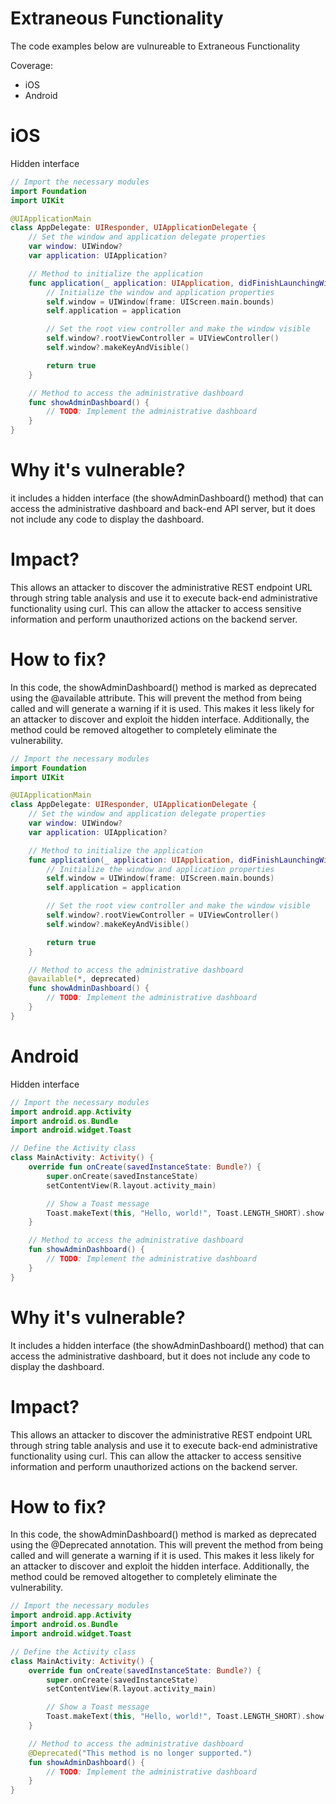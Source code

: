 # Extraneous Functionality

The code examples below are vulnureable to Extraneous Functionality

Coverage:

- iOS
- Android

# iOS

Hidden interface

```swift
// Import the necessary modules
import Foundation
import UIKit

@UIApplicationMain
class AppDelegate: UIResponder, UIApplicationDelegate {
    // Set the window and application delegate properties
    var window: UIWindow?
    var application: UIApplication?

    // Method to initialize the application
    func application(_ application: UIApplication, didFinishLaunchingWithOptions launchOptions: [UIApplication.LaunchOptionsKey: Any]?) -> Bool {
        // Initialize the window and application properties
        self.window = UIWindow(frame: UIScreen.main.bounds)
        self.application = application

        // Set the root view controller and make the window visible
        self.window?.rootViewController = UIViewController()
        self.window?.makeKeyAndVisible()

        return true
    }

    // Method to access the administrative dashboard
    func showAdminDashboard() {
        // TODO: Implement the administrative dashboard
    }
}
```

# Why it's vulnerable?
it includes a hidden interface (the showAdminDashboard() method) that can access the administrative dashboard and back-end API server, but it does not include any code to display the dashboard.

# Impact?
This allows an attacker to discover the administrative REST endpoint URL through string table analysis and use it to execute back-end administrative functionality using curl. This can allow the attacker to access sensitive information and perform unauthorized actions on the backend server.

# How to fix?

In this code, the showAdminDashboard() method is marked as deprecated using the @available attribute. This will prevent the method from being called and will generate a warning if it is used. This makes it less likely for an attacker to discover and exploit the hidden interface. Additionally, the method could be removed altogether to completely eliminate the vulnerability.

```swift
// Import the necessary modules
import Foundation
import UIKit

@UIApplicationMain
class AppDelegate: UIResponder, UIApplicationDelegate {
    // Set the window and application delegate properties
    var window: UIWindow?
    var application: UIApplication?

    // Method to initialize the application
    func application(_ application: UIApplication, didFinishLaunchingWithOptions launchOptions: [UIApplication.LaunchOptionsKey: Any]?) -> Bool {
        // Initialize the window and application properties
        self.window = UIWindow(frame: UIScreen.main.bounds)
        self.application = application

        // Set the root view controller and make the window visible
        self.window?.rootViewController = UIViewController()
        self.window?.makeKeyAndVisible()

        return true
    }

    // Method to access the administrative dashboard
    @available(*, deprecated)
    func showAdminDashboard() {
        // TODO: Implement the administrative dashboard
    }
}
```

# Android

Hidden interface

```kotlin
// Import the necessary modules
import android.app.Activity
import android.os.Bundle
import android.widget.Toast

// Define the Activity class
class MainActivity: Activity() {
    override fun onCreate(savedInstanceState: Bundle?) {
        super.onCreate(savedInstanceState)
        setContentView(R.layout.activity_main)

        // Show a Toast message
        Toast.makeText(this, "Hello, world!", Toast.LENGTH_SHORT).show()
    }

    // Method to access the administrative dashboard
    fun showAdminDashboard() {
        // TODO: Implement the administrative dashboard
    }
}
```

# Why it's vulnerable?
It includes a hidden interface (the showAdminDashboard() method) that can access the administrative dashboard, but it does not include any code to display the dashboard.

# Impact?
This allows an attacker to discover the administrative REST endpoint URL through string table analysis and use it to execute back-end administrative functionality using curl. This can allow the attacker to access sensitive information and perform unauthorized actions on the backend server.

# How to fix?

In this code, the showAdminDashboard() method is marked as deprecated using the @Deprecated annotation. This will prevent the method from being called and will generate a warning if it is used. This makes it less likely for an attacker to discover and exploit the hidden interface. Additionally, the method could be removed altogether to completely eliminate the vulnerability.

```kotlin
// Import the necessary modules
import android.app.Activity
import android.os.Bundle
import android.widget.Toast

// Define the Activity class
class MainActivity: Activity() {
    override fun onCreate(savedInstanceState: Bundle?) {
        super.onCreate(savedInstanceState)
        setContentView(R.layout.activity_main)

        // Show a Toast message
        Toast.makeText(this, "Hello, world!", Toast.LENGTH_SHORT).show()
    }

    // Method to access the administrative dashboard
    @Deprecated("This method is no longer supported.")
    fun showAdminDashboard() {
        // TODO: Implement the administrative dashboard
    }
}
```
